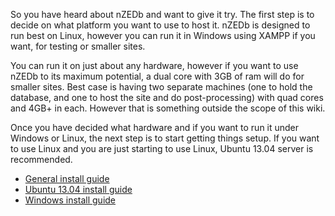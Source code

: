 So you have heard about nZEDb and want to give it try. The first step is to decide on what platform you want to use to host it. nZEDb is designed to run best on Linux, however you can run it in Windows using XAMPP if you want, for testing or smaller sites.

You can run it on just about any hardware, however if you want to use nZEDb to its maximum potential, a dual core with 3GB of ram will do for smaller sites. Best case is having two separate machines (one to hold the database, and one to host the site and do post-processing) with quad cores and 4GB+ in each. However that is something outside the scope of this wiki.

Once you have decided what hardware and if you want to run it under Windows or Linux, the next step is to start getting things setup. If you want to use Linux and you are just starting to use Linux, Ubuntu 13.04 server is recommended.

* [General install guide](https://github.com/nZEDb/nZEDb/wiki/install-guide:--General)
* [Ubuntu 13.04 install guide](https://github.com/nZEDb/nZEDb/wiki/install-Guide:-Ubuntu-13.04)
* [Windows install guide](https://github.com/nZEDb/nZEDb/wiki/install-Guide:-Windows)
